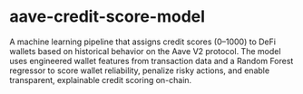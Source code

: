 # aave-credit-score-model
A machine learning pipeline that assigns credit scores (0–1000) to DeFi wallets based on historical behavior on the Aave V2 protocol. The model uses engineered wallet features from transaction data and a Random Forest regressor to score wallet reliability, penalize risky actions, and enable transparent, explainable credit scoring on-chain.
